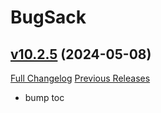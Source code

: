 # BugSack

## [v10.2.5](https://github.com/funkydude/BugSack/tree/v10.2.5) (2024-05-08)
[Full Changelog](https://github.com/funkydude/BugSack/compare/v10.2.4...v10.2.5) [Previous Releases](https://github.com/funkydude/BugSack/releases)

- bump toc  
